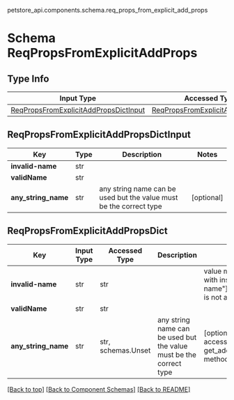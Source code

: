 petstore_api.components.schema.req_props_from_explicit_add_props
# Schema ReqPropsFromExplicitAddProps

## Type Info
Input Type | Accessed Type | Description | Notes
------------ | ------------- | ------------- | -------------
[ReqPropsFromExplicitAddPropsDictInput](#reqpropsfromexplicitaddpropsdictinput) | [ReqPropsFromExplicitAddPropsDict](#reqpropsfromexplicitaddpropsdict) |  |

## ReqPropsFromExplicitAddPropsDictInput
Key | Type |  Description | Notes
------------ | ------------- | ------------- | -------------
**invalid-name** | str |  |
**validName** | str |  |
**any_string_name** | str | any string name can be used but the value must be the correct type | [optional]

## ReqPropsFromExplicitAddPropsDict
Key | Input Type | Accessed Type | Description | Notes
------------ | ------------- | ------------- | ------------- | -------------
**invalid-name** | str | str |  | value must be accessed with instance["invalid-name"] because the key is not a valid identifier 
**validName** | str | str |  |
**any_string_name** | str | str, schemas.Unset | any string name can be used but the value must be the correct type | [optional] typed value is accessed with the get_additional_property_ method

[[Back to top]](#top) [[Back to Component Schemas]](../../../README.md#Component-Schemas) [[Back to README]](../../../README.md)
